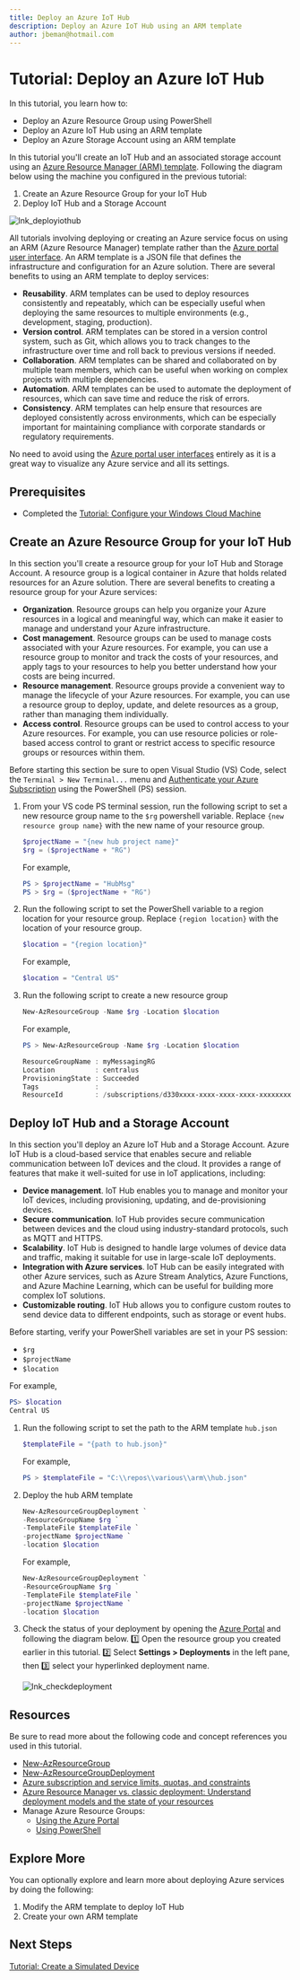 ```yaml
---
title: Deploy an Azure IoT Hub
description: Deploy an Azure IoT Hub using an ARM template 
author: jbeman@hotmail.com
---
```


# Tutorial: Deploy an Azure IoT Hub

In this tutorial, you learn how to:

- Deploy an Azure Resource Group using PowerShell
- Deploy an Azure IoT Hub using an ARM template
- Deploy an Azure Storage Account using an ARM template

In this tutorial you'll create an IoT Hub and an associated storage account using an [Azure Resource Manager (ARM) template](https://learn.microsoft.com/azure/azure-resource-manager/templates/overview). Following the diagram below using the machine you configured in the previous tutorial:

1. Create an Azure Resource Group for your IoT Hub
1. Deploy IoT Hub and a Storage Account

![lnk_deployiothub]

All tutorials involving deploying or creating an Azure service focus on using an ARM (Azure Resource Manager) template rather than the [Azure portal user interface](https://portal.azure.com). An ARM template is a JSON file that defines the infrastructure and configuration for an Azure solution. There are several benefits to using an ARM template to deploy services:

- **Reusability**. ARM templates can be used to deploy resources consistently and repeatably, which can be especially useful when deploying the same resources to multiple environments (e.g., development, staging, production).
- **Version control**. ARM templates can be stored in a version control system, such as Git, which allows you to track changes to the infrastructure over time and roll back to previous versions if needed.
- **Collaboration**. ARM templates can be shared and collaborated on by multiple team members, which can be useful when working on complex projects with multiple dependencies.
- **Automation**. ARM templates can be used to automate the deployment of resources, which can save time and reduce the risk of errors.
- **Consistency**. ARM templates can help ensure that resources are deployed consistently across environments, which can be especially important for maintaining compliance with corporate standards or regulatory requirements.

No need to avoid using the [Azure portal user interfaces](https://portal.azure.com) entirely as it is a great way to visualize any Azure service and all its settings.

## Prerequisites

- Completed the [Tutorial: Configure your Windows Cloud Machine](tutorial-configure.md)

## Create an Azure Resource Group for your IoT Hub

In this section you'll create a resource group for your IoT Hub and Storage Account. A resource group is a logical container in Azure that holds related resources for an Azure solution. There are several benefits to creating a resource group for your Azure services:

- **Organization**. Resource groups can help you organize your Azure resources in a logical and meaningful way, which can make it easier to manage and understand your Azure infrastructure.
- **Cost management**. Resource groups can be used to manage costs associated with your Azure resources. For example, you can use a resource group to monitor and track the costs of your resources, and apply tags to your resources to help you better understand how your costs are being incurred.
- **Resource management**. Resource groups provide a convenient way to manage the lifecycle of your Azure resources. For example, you can use a resource group to deploy, update, and delete resources as a group, rather than managing them individually.
- **Access control**. Resource groups can be used to control access to your Azure resources. For example, you can use resource policies or role-based access control to grant or restrict access to specific resource groups or resources within them.

Before starting this section be sure to open Visual Studio (VS) Code, select the `Terminal > New Terminal...` menu and [Authenticate your Azure Subscription](howto-connecttoazure.md) using the PowerShell (PS) session.

1. From your VS code PS terminal session, run the following script to set a new resource group name to the `$rg` powershell variable. Replace `{new resource group name}` with the new name of your resource group.

    ```powershell
    $projectName = "{new hub project name}"
    $rg = ($projectName + "RG")
    ```

    For example,

    ```powershell
    PS > $projectName = "HubMsg"
    PS > $rg = ($projectName + "RG")
    ```

1. Run the following script to set the PowerShell variable to a region location for your resource group.  Replace `{region location}` with the location of your resource group.

    ```powershell
    $location = "{region location}"
    ```

    For example,

    ```powershell
    $location = "Central US"
    ```

1. Run the following script to create a new resource group

    ```powershell
    New-AzResourceGroup -Name $rg -Location $location
    ```

    For example,

    ```powershell
    PS > New-AzResourceGroup -Name $rg -Location $location

    ResourceGroupName : myMessagingRG
    Location          : centralus
    ProvisioningState : Succeeded
    Tags              : 
    ResourceId        : /subscriptions/d330xxxx-xxxx-xxxx-xxxx-xxxxxxxxabda/resourceGroups/myMessagingRG
    
    ```

## Deploy IoT Hub and a Storage Account

In this section you'll deploy an Azure IoT Hub and a Storage Account. Azure IoT Hub is a cloud-based service that enables secure and reliable communication between IoT devices and the cloud. It provides a range of features that make it well-suited for use in IoT applications, including:

- **Device management**. IoT Hub enables you to manage and monitor your IoT devices, including provisioning, updating, and de-provisioning devices.
- **Secure communication**. IoT Hub provides secure communication between devices and the cloud using industry-standard protocols, such as MQTT and HTTPS.
- **Scalability**. IoT Hub is designed to handle large volumes of device data and traffic, making it suitable for use in large-scale IoT deployments.
- **Integration with Azure services**. IoT Hub can be easily integrated with other Azure services, such as Azure Stream Analytics, Azure Functions, and Azure Machine Learning, which can be useful for building more complex IoT solutions.
- **Customizable routing**. IoT Hub allows you to configure custom routes to send device data to different endpoints, such as storage or event hubs.

Before starting, verify your PowerShell variables are set in your PS session:
- `$rg`
- `$projectName`
- `$location`

For example,

```powershell
PS> $location
Central US
```

1. Run the following script to set the path to the ARM template `hub.json`

    ```powershell
    $templateFile = "{path to hub.json}"
    ```

    For example,

    ```powershell
    PS > $templateFile = "C:\\repos\\various\\arm\\hub.json"
    ```

1. Deploy the hub ARM template

    ```powershell
    New-AzResourceGroupDeployment `
    -ResourceGroupName $rg `
    -TemplateFile $templateFile `
    -projectName $projectName `
    -location $location
    ```

    For example,

    ```powershell
    New-AzResourceGroupDeployment `
    -ResourceGroupName $rg `
    -TemplateFile $templateFile `
    -projectName $projectName `
    -location $location
    ```

1. Check the status of your deployment by opening the [Azure Portal](https://portal.azure.com) and following the diagram below. 1️⃣ Open the resource group you created earlier in this tutorial. 2️⃣ Select **Settings > Deployments** in the left pane, then 3️⃣ select your hyperlinked deployment name.

    ![lnk_checkdeployment]

## Resources

Be sure to read more about the following code and concept references you used in this tutorial.

- [New-AzResourceGroup](https://learn.microsoft.com/powershell/module/az.resources/new-azresourcegroup?view=azps-9.2.0)
- [New-AzResourceGroupDeployment](https://learn.microsoft.com/powershell/module/az.resources/new-azresourcegroupdeployment?view=azps-9.2.0)
- [Azure subscription and service limits, quotas, and constraints](https://learn.microsoft.com/azure/azure-resource-manager/management/azure-subscription-service-limits)
- [Azure Resource Manager vs. classic deployment: Understand deployment models and the state of your resources](https://learn.microsoft.com/azure/azure-resource-manager/management/deployment-models)
- Manage Azure Resource Groups:
    - [Using the Azure Portal](https://learn.microsoft.com/azure/azure-resource-manager/management/manage-resource-groups-portal)
    - [Using PowerShell](https://learn.microsoft.com/azure/azure-resource-manager/management/manage-resource-groups-powershell)

## Explore More

You can optionally explore and learn more about deploying Azure services by doing the following:

1. Modify the ARM template to deploy IoT Hub
1. Create your own ARM template

## Next Steps

[Tutorial: Create a Simulated Device](tutorial-symmetrickeydevice.md)

<!-- images -->
[lnk_deployiothub]: media/tutorial-deployiothub/deployiothub.png
[lnk_checkdeployment]: media/tutorial-deployiothub/checkdeployment.png